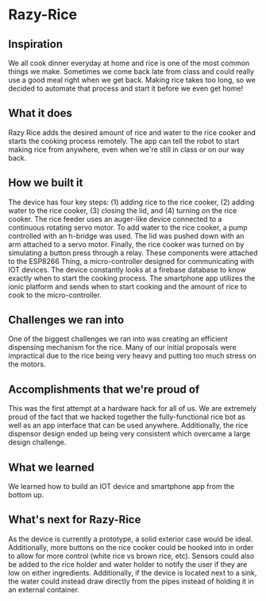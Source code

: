 # Razy-Rice

## Inspiration
We all cook dinner everyday at home and rice is one of the most common things we make. Sometimes we come back late from class and could really use a good meal right when we get back. Making rice takes too long, so we decided to automate that process and start it before we even get home!

## What it does
Razy Rice adds the desired amount of rice and water to the rice cooker and starts the cooking process remotely. The app can tell the robot to start making rice from anywhere, even when we're still in class or on our way back.

## How we built it
The device has four key steps: (1) adding rice to the rice cooker, (2) adding water to the rice cooker, (3) closing the lid, and (4) turning on the rice cooker. The rice feeder uses an auger-like device connected to a continuous rotating servo motor. To add water to the rice cooker, a pump controlled with an h-bridge was used. The lid was pushed down with an arm attached to a servo motor. Finally, the rice cooker was turned on by simulating a button press through a relay. These components were attached to the ESP8266 Thing, a micro-controller designed for communicating with IOT devices. The device constantly looks at a firebase database to know exactly when to start the cooking process. The smartphone app utilizes the ionic platform and sends when to start cooking and the amount of rice to cook to the micro-controller.

## Challenges we ran into
One of the biggest challenges we ran into was creating an efficient dispensing mechanism for the rice. Many of our initial proposals were impractical due to the rice being very heavy and putting too much stress on the motors.

## Accomplishments that we're proud of
This was the first attempt at a hardware hack for all of us. We are extremely proud of the fact that we hacked together the fully-functional rice bot as well as an app interface that can be used anywhere. Additionally, the rice dispensor design ended up being very consistent which overcame a large design challenge.

## What we learned
We learned how to build an IOT device and smartphone app from the bottom up. 

## What's next for Razy-Rice
As the device is currently a prototype, a solid exterior case would be ideal. Additionally, more buttons on the rice cooker could be hooked into in order to allow for more control (white rice vs brown rice, etc). Sensors could also be added to the rice holder and water holder to notify the user if they are low on either ingredients. Additionally, if the device is located next to a sink, the water could instead draw directly from the pipes instead of holding it in an external container. 
